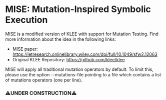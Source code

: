 # MISE: Mutation-Inspired Symbolic Execution
MISE is a modified version of KLEE with support for Mutation Testing.
Find more information about the idea in the following links:
 - MISE paper: https://ietresearch.onlinelibrary.wiley.com/doi/full/10.1049/sfw2.12063
 - Original KLEE Repository: https://github.com/klee/klee

MISE will apply all traditional mutation operators by default. To limit this, please use the option --mutations-file <dir-to-file> pointing to a file which contains a list of mutations operators (one per line).
 
### ⚠️UNDER CONSTRUCTION⚠️

